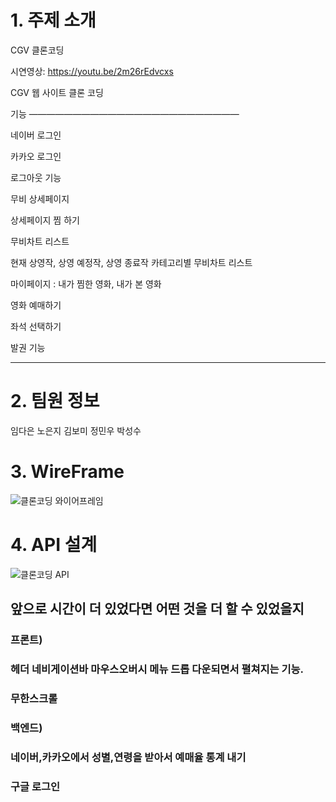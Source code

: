 # 1. 주제 소개

CGV 클론코딩

시연영상: https://youtu.be/2m26rEdvcxs

CGV 웹 사이트 클론 코딩 

기능 ————————————————————————

네이버 로그인

카카오 로그인 

로그아웃 기능 

무비 상세페이지

상세페이지 찜 하기

무비차트 리스트

현재 상영작, 상영 예정작, 상영 종료작 카테고리별 무비차트 리스트 

마이페이지 : 내가 찜한 영화, 내가 본 영화

영화 예매하기 

좌석 선택하기

발권 기능
 
---

# 2. 팀원 정보

임다은 노은지 김보미 정민우 박성수

# 3. WireFrame

![클론코딩 와이어프레임](https://user-images.githubusercontent.com/106578705/198751032-6a3cd67a-7ac0-40c3-8527-8a5d5d69c50d.png)

# 4. API 설계 

![클론코딩 API](https://www.notion.so/7-20f8aa17a6f4428c86a56ba9a5e7099c#7ff54f64a2bd4b4580c0e21c5f4237c6)

## 앞으로 시간이 더 있었다면 어떤 것을 더 할 수 있었을지

### 프론트)

### 헤더 네비게이션바 마우스오버시 메뉴 드롭 다운되면서 펼쳐지는 기능.

### 무한스크롤

### 백엔드)

### 네이버,카카오에서 성별,연령을 받아서 예매율 통계 내기

### 구글 로그인
